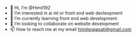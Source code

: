 - 👋 Hi, I’m @Himil192
- 👀 I’m interested in ai ml or front end web devleopment
- 🌱 I’m currently learning front end web development.
- 💞️ I’m looking to collaborate on website development
- 📫 How to reach me at my email himilprajapati@gmail.com

<!---
Himil192/Himil192 is a ✨ special ✨ repository because its `README.md` (this file) appears on your GitHub profile.
You can click the Preview link to take a look at your changes.
--->
